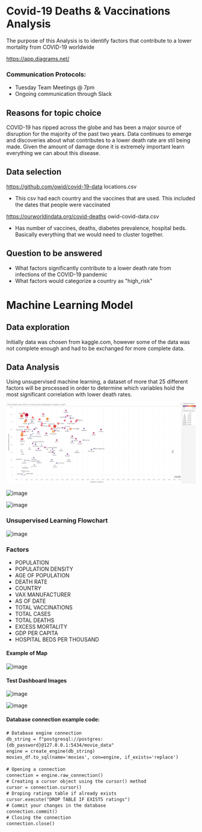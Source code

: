 # Covid-19 Deaths & Vaccinations Analysis
The purpose of this Analysis is to identify factors that contribute to a lower mortality from COVID-19 worldwide

https://app.diagrams.net/

### Communication Protocols:
- Tuesday Team Meetings @ 7pm
- Ongoing communication through Slack

## Reasons for topic choice
COVID-19 has ripped across the globe and has been a major source of disruption for the majority of the past two years. Data continues to emerge and discoveries about what contributes to a lower death rate are stil being made. Given the amount of damage done it is extremely important learn everything we can about this disease.

## Data selection
https://github.com/owid/covid-19-data
locations.csv
 - This csv had each country and the vaccines that are used. This included the dates that people were vaccinated

https://ourworldindata.org/covid-deaths
owid-covid-data.csv
 - Has number of vaccines, deaths, diabetes prevalence, hospital beds. Basically everything that we would need to cluster together.

## Question to be answered
- What factors significantly contribute to a lower death rate from infections of the COVID-19 pandemic
- What factors would categorize a country as "high_risk"

# Machine Learning Model

## Data exploration
Initially data was chosen from kaggle.com, however some of the data was not complete enough and had to be exchanged for more complete data.


## Data Analysis
Using unsupervised machine learning, a dataset of more that 25 different factors will be processed in order to determine which variables hold the most significant correlation with lower death rates.

![image](https://github.com/bazibuhejm/covid-19_data-set-Group-IV/blob/main/Vac%20VS%20Death%20VS%20GDP.PNG)

![image](https://user-images.githubusercontent.com/81878169/133534532-96aa94fc-6103-479b-9da7-536ebbcb5c5f.png)

![image](https://user-images.githubusercontent.com/81878169/134742417-a85b7f51-e90e-4326-ab32-486e45edd41c.png)


### Unsupervised Learning Flowchart

![image](https://user-images.githubusercontent.com/81878169/132781422-64f37ff3-e194-450e-aeff-baf2d02506b8.png)


### Factors
- POPULATION
- POPULATION DENSITY
- AGE OF POPULATION
- DEATH RATE
- COUNTRY
- VAX MANUFACTURER
- AS OF DATE
- TOTAL VACCINATIONS
- TOTAL CASES
- TOTAL DEATHS
- EXCESS MORTALITY
- GDP PER CAPITA
- HOSPITAL BEDS PER THOUSAND
 
#### Example of Map

![image](https://user-images.githubusercontent.com/81878169/134264891-94febe63-fa6e-42c3-8a6f-f60a23e5c690.png)

#### Test Dashboard Images

![image](https://user-images.githubusercontent.com/81878169/134265081-e2d0d6e3-b95a-4adc-86b4-44afc9a6bc1e.png)

![image](https://user-images.githubusercontent.com/81878169/134265114-db269260-b345-46ae-b12e-ddcc8715abdf.png)


#### Database connection example code:
    # Database engine connection
    db_string = f"postgresql://postgres:{db_password}@127.0.0.1:5434/movie_data"
    engine = create_engine(db_string)
    movies_df.to_sql(name='movies', con=engine, if_exists='replace')
    
    # Opening a connection
    connection = engine.raw_connection()
    # Creating a cursor object using the cursor() method
    cursor = connection.cursor()
    # Droping ratings table if already exists
    cursor.execute("DROP TABLE IF EXISTS ratings")
    # Commit your changes in the database
    connection.commit()
    # Closing the connection
    connection.close()
